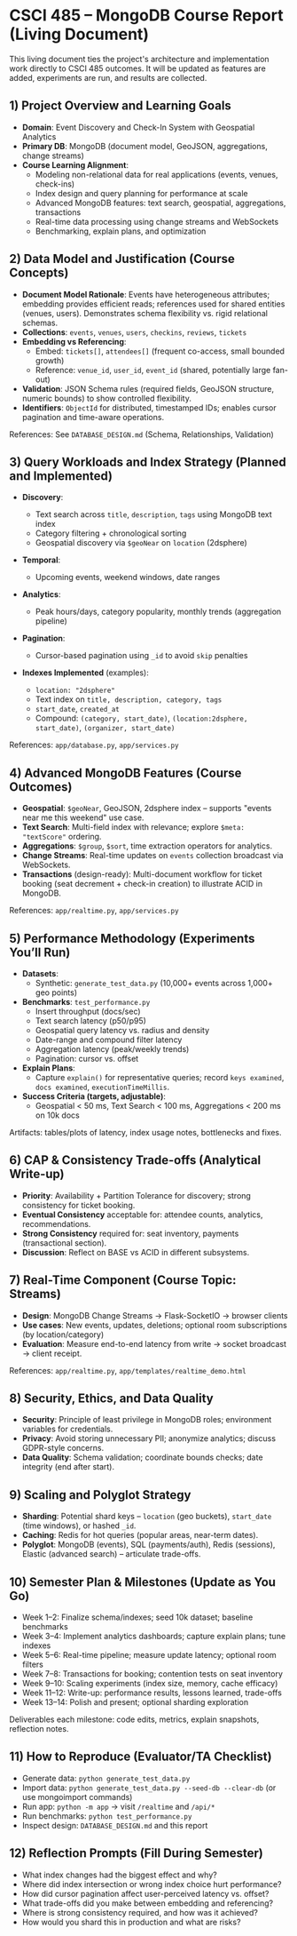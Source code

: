 # CSCI 485 – MongoDB Course Report (Living Document)

This living document ties the project's architecture and implementation work directly to CSCI 485 outcomes. It will be updated as features are added, experiments are run, and results are collected.

## 1) Project Overview and Learning Goals

- **Domain**: Event Discovery and Check-In System with Geospatial Analytics
- **Primary DB**: MongoDB (document model, GeoJSON, aggregations, change streams)
- **Course Learning Alignment**:
  - Modeling non-relational data for real applications (events, venues, check-ins)
  - Index design and query planning for performance at scale
  - Advanced MongoDB features: text search, geospatial, aggregations, transactions
  - Real-time data processing using change streams and WebSockets
  - Benchmarking, explain plans, and optimization

## 2) Data Model and Justification (Course Concepts)

- **Document Model Rationale**: Events have heterogeneous attributes; embedding provides efficient reads; references used for shared entities (venues, users). Demonstrates schema flexibility vs. rigid relational schemas.
- **Collections**: `events`, `venues`, `users`, `checkins`, `reviews`, `tickets`
- **Embedding vs Referencing**:
  - Embed: `tickets[]`, `attendees[]` (frequent co-access, small bounded growth)
  - Reference: `venue_id`, `user_id`, `event_id` (shared, potentially large fan-out)
- **Validation**: JSON Schema rules (required fields, GeoJSON structure, numeric bounds) to show controlled flexibility.
- **Identifiers**: `ObjectId` for distributed, timestamped IDs; enables cursor pagination and time-aware operations.

References: See `DATABASE_DESIGN.md` (Schema, Relationships, Validation)

## 3) Query Workloads and Index Strategy (Planned and Implemented)

- **Discovery**:
  - Text search across `title`, `description`, `tags` using MongoDB text index
  - Category filtering + chronological sorting
  - Geospatial discovery via `$geoNear` on `location` (2dsphere)
- **Temporal**:
  - Upcoming events, weekend windows, date ranges
- **Analytics**:
  - Peak hours/days, category popularity, monthly trends (aggregation pipeline)
- **Pagination**:
  - Cursor-based pagination using `_id` to avoid `skip` penalties

- **Indexes Implemented** (examples):
  - `location: "2dsphere"`
  - Text index on `title, description, category, tags`
  - `start_date`, `created_at`
  - Compound: `(category, start_date)`, `(location:2dsphere, start_date)`, `(organizer, start_date)`

References: `app/database.py`, `app/services.py`

## 4) Advanced MongoDB Features (Course Outcomes)

- **Geospatial**: `$geoNear`, GeoJSON, 2dsphere index – supports "events near me this weekend" use case.
- **Text Search**: Multi-field index with relevance; explore `$meta: "textScore"` ordering.
- **Aggregations**: `$group`, `$sort`, time extraction operators for analytics.
- **Change Streams**: Real-time updates on `events` collection broadcast via WebSockets.
- **Transactions** (design-ready): Multi-document workflow for ticket booking (seat decrement + check-in creation) to illustrate ACID in MongoDB.

References: `app/realtime.py`, `app/services.py`

## 5) Performance Methodology (Experiments You’ll Run)

- **Datasets**:
  - Synthetic: `generate_test_data.py` (10,000+ events across 1,000+ geo points)
- **Benchmarks**: `test_performance.py`
  - Insert throughput (docs/sec)
  - Text search latency (p50/p95)
  - Geospatial query latency vs. radius and density
  - Date-range and compound filter latency
  - Aggregation latency (peak/weekly trends)
  - Pagination: cursor vs. offset
- **Explain Plans**:
  - Capture `explain()` for representative queries; record `keys examined`, `docs examined`, `executionTimeMillis`.
- **Success Criteria (targets, adjustable)**:
  - Geospatial < 50 ms, Text Search < 100 ms, Aggregations < 200 ms on 10k docs

Artifacts: tables/plots of latency, index usage notes, bottlenecks and fixes.

## 6) CAP & Consistency Trade-offs (Analytical Write-up)

- **Priority**: Availability + Partition Tolerance for discovery; strong consistency for ticket booking.
- **Eventual Consistency** acceptable for: attendee counts, analytics, recommendations.
- **Strong Consistency** required for: seat inventory, payments (transactional section).
- **Discussion**: Reflect on BASE vs ACID in different subsystems.

## 7) Real-Time Component (Course Topic: Streams)

- **Design**: MongoDB Change Streams → Flask-SocketIO → browser clients
- **Use cases**: New events, updates, deletions; optional room subscriptions (by location/category)
- **Evaluation**: Measure end-to-end latency from write → socket broadcast → client receipt.

References: `app/realtime.py`, `app/templates/realtime_demo.html`

## 8) Security, Ethics, and Data Quality

- **Security**: Principle of least privilege in MongoDB roles; environment variables for credentials.
- **Privacy**: Avoid storing unnecessary PII; anonymize analytics; discuss GDPR-style concerns.
- **Data Quality**: Schema validation; coordinate bounds checks; date integrity (end after start).

## 9) Scaling and Polyglot Strategy

- **Sharding**: Potential shard keys – `location` (geo buckets), `start_date` (time windows), or hashed `_id`.
- **Caching**: Redis for hot queries (popular areas, near-term dates).
- **Polyglot**: MongoDB (events), SQL (payments/auth), Redis (sessions), Elastic (advanced search) – articulate trade-offs.

## 10) Semester Plan & Milestones (Update as You Go)

- Week 1–2: Finalize schema/indexes; seed 10k dataset; baseline benchmarks
- Week 3–4: Implement analytics dashboards; capture explain plans; tune indexes
- Week 5–6: Real-time pipeline; measure update latency; optional room filters
- Week 7–8: Transactions for booking; contention tests on seat inventory
- Week 9–10: Scaling experiments (index size, memory, cache efficacy)
- Week 11–12: Write-up: performance results, lessons learned, trade-offs
- Week 13–14: Polish and present; optional sharding exploration

Deliverables each milestone: code edits, metrics, explain snapshots, reflection notes.

## 11) How to Reproduce (Evaluator/TA Checklist)

- Generate data: `python generate_test_data.py`
- Import data: `python generate_test_data.py --seed-db --clear-db` (or use mongoimport commands)
- Run app: `python -m app` → visit `/realtime` and `/api/*`
- Run benchmarks: `python test_performance.py`
- Inspect design: `DATABASE_DESIGN.md` and this report

## 12) Reflection Prompts (Fill During Semester)

- What index changes had the biggest effect and why?
- Where did index intersection or wrong index choice hurt performance?
- How did cursor pagination affect user-perceived latency vs. offset?
- What trade-offs did you make between embedding and referencing?
- Where is strong consistency required, and how was it achieved?
- How would you shard this in production and what are risks?